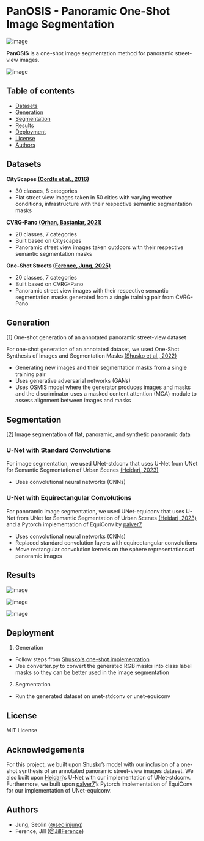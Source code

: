 # PanOSIS - Panoramic One-Shot Image Segmentation
![image](https://github.com/user-attachments/assets/9382d901-9d57-48c7-8c80-d7d1aa168cb3)

**PanOSIS** is a one-shot image segmentation method for panoramic street-view images. 

![image](https://github.com/user-attachments/assets/06c59ac2-e07f-4a1d-929f-7f33303dc9fb)

## Table of contents
- [Datasets](#datasets)
- [Generation](#generation)
- [Segmentation](#segmentation)
- [Results](#results)
- [Deployment](#deployment)
- [License](#license)
- [Authors](#authors)

## Datasets
**CityScapes [(Cordts et al., 2016)](https://arxiv.org/abs/1604.01685)**
- 30 classes, 8 categories
- Flat street view images taken in 50 cities with varying weather conditions, infrastructure with their respective semantic segmentation masks

**CVRG-Pano [(Orhan, Bastanlar, 2021)](https://link.springer.com/article/10.1007/s11760-021-02003-3)**
- 20 classes, 7 categories
- Built based on Cityscapes 
- Panoramic street view images taken outdoors with their respective semantic segmentation masks

**One-Shot Streets [(Ference, Jung, 2025)](https://www.kaggle.com/datasets/jillference/one-shot-streets)**
- 20 classes, 7 categories
- Built based on CVRG-Pano 
- Panoramic street view images with their respective semantic segmentation masks generated from a single training pair from CVRG-Pano

## Generation 
[1] One-shot generation of an annotated panoramic street-view dataset
   
For one-shot generation of an annotated dataset, we used One-Shot Synthesis of Images and Segmentation Masks [(Shusko et al., 2022)](https://arxiv.org/abs/2209.07547)
- Generating new images and their segmentation masks from a single training pair
- Uses generative adversarial networks (GANs)
- Uses OSMIS model where the generator produces images and masks and the discriminator uses a masked content attention (MCA) module to assess alignment between images and masks

## Segmentation 
[2] Image segmentation of flat, panoramic, and synthetic panoramic data
   
### U-Net with Standard Convolutions ###
For image segmentation, we used UNet-stdconv that uses U-Net from UNet for Semantic Segmentation of Urban Scenes [(Heidari, 2023)](https://github.com/deepmancer/unet-semantic-segmentation)
- Uses convolutional neural networks (CNNs)

### U-Net with Equirectangular Convolutions ###
For panoramic image segmentation, we used UNet-equiconv that uses U-Net from UNet for Semantic Segmentation of Urban Scenes [(Heidari, 2023)](https://github.com/deepmancer/unet-semantic-segmentation) and a Pytorch implementation of EquiConv by [palver7](https://github.com/palver7/EquiConvPytorch)
- Uses convolutional neural networks (CNNs)
- Replaced standard convolution layers with equirectangular convolutions
- Move rectangular convolution kernels on the sphere representations of panoramic images

## Results
![image](https://github.com/user-attachments/assets/22fcae97-bff2-48d3-adf8-f8ad1baeb439)

![image](https://github.com/user-attachments/assets/9a45734c-4131-449c-8f3d-bd96f89b6a08)

![image](https://github.com/user-attachments/assets/da4c74f3-59f2-4208-9d6b-f5e96de17808)

## Deployment

1) Generation
- Follow steps from [Shusko's one-shot implementation](https://github.com/boschresearch/one-shot-synthesis?tab=readme-ov-file)
- Use converter.py to convert the generated RGB masks into class label masks so they can be better used in the image segmentation

2) Segmentation
- Run the generated dataset on unet-stdconv or unet-equiconv

## License

MIT License

## Acknowledgements
For this project, we built upon [Shusko](https://github.com/boschresearch/one-shot-synthesis?tab=readme-ov-file)’s model with our inclusion of a one-shot synthesis of an annotated panoramic street-view images dataset. We also built upon [Heidari](https://github.com/deepmancer/unet-semantic-segmentation)’s U-Net with our implementation of UNet-stdconv. Furthermore, we built upon [palver7](https://github.com/palver7/EquiConvPytorch)’s Pytorch implementation of EquiConv for our implementation of UNet-equiconv.

## Authors
- Jung, Seolin ([@seolinjung](https://github.com/seolinjung))
- Ference, Jill ([@JillFerence](https://github.com/JillFerence))
